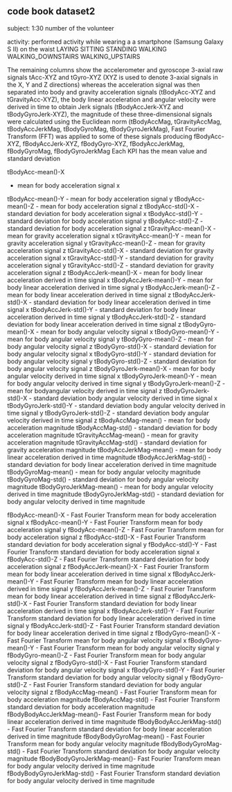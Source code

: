 ## code book dataset2

subject: 1:30 number of the volunteer

activity:
performed activity while wearing a a smartphone (Samsung Galaxy S II) on the waist
	LAYING
	SITTING
	STANDING
	WALKING
	WALKING_DOWNSTAIRS
	WALKING_UPSTAIRS



The remaining columns show the accelerometer and gyroscope 3-axial raw signals tAcc-XYZ and tGyro-XYZ (XYZ is used to denote 3-axial signals in the X, Y and Z directions)
whereas the acceleration signal was then separated into body and gravity acceleration signals (tBodyAcc-XYZ and tGravityAcc-XYZ), 
the body linear acceleration and angular velocity were derived in time to obtain Jerk signals (tBodyAccJerk-XYZ and tBodyGyroJerk-XYZ),
the magnitude of these three-dimensional signals were calculated using the Euclidean norm (tBodyAccMag, tGravityAccMag, tBodyAccJerkMag, tBodyGyroMag, tBodyGyroJerkMag),
Fast Fourier Transform (FFT) was applied to some of these signals producing fBodyAcc-XYZ, fBodyAccJerk-XYZ, fBodyGyro-XYZ, fBodyAccJerkMag, fBodyGyroMag, fBodyGyroJerkMag
Each KPI has the mean value and standard deviation

tBodyAcc-mean()-X		
- mean for body acceleration signal x

tBodyAcc-mean()-Y		- mean for body acceleration signal y
tBodyAcc-mean()-Z		- mean for body acceleration signal z
tBodyAcc-std()-X		- standard deviation for body acceleration signal x
tBodyAcc-std()-Y		- standard deviation for body acceleration signal y
tBodyAcc-std()-Z		- standard deviation for body acceleration signal z
tGravityAcc-mean()-X		- mean for gravity acceleration signal x
tGravityAcc-mean()-Y		- mean for gravity acceleration signal y
tGravityAcc-mean()-Z		- mean for gravity acceleration signal z
tGravityAcc-std()-X		- standard deviation for gravity acceleration signal x
tGravityAcc-std()-Y		- standard deviation for gravity acceleration signal y
tGravityAcc-std()-Z		- standard deviation for gravity acceleration signal z
tBodyAccJerk-mean()-X		- mean for body linear acceleration derived in time signal x
tBodyAccJerk-mean()-Y		- mean for body linear acceleration derived in time signal y
tBodyAccJerk-mean()-Z		- mean for body linear acceleration derived in time signal z
tBodyAccJerk-std()-X		- standard deviation for body linear acceleration derived in time signal x
tBodyAccJerk-std()-Y		- standard deviation for body linear acceleration derived in time signal y
tBodyAccJerk-std()-Z		- standard deviation for body linear acceleration derived in time signal z
tBodyGyro-mean()-X		- mean for body angular velocity signal x
tBodyGyro-mean()-Y		- mean for body angular velocity signal y
tBodyGyro-mean()-Z		- mean for body angular velocity signal z
tBodyGyro-std()-X		- standard deviation for body angular velocity signal x
tBodyGyro-std()-Y		- standard deviation for body angular velocity signal y
tBodyGyro-std()-Z		- standard deviation for body angular velocity signal z
tBodyGyroJerk-mean()-X	- mean for body angular velocity derived in time signal x
tBodyGyroJerk-mean()-Y	- mean for body angular velocity derived in time signal y
tBodyGyroJerk-mean()-Z	- mean for bodyangular velocity derived in time signal z
tBodyGyroJerk-std()-X	- standard deviation body angular velocity derived in time signal x
tBodyGyroJerk-std()-Y	- standard deviation body angular velocity derived in time signal y
tBodyGyroJerk-std()-Z	- standard deviation body angular velocity derived in time signal z
tBodyAccMag-mean()	- mean for body acceleration magnitude
tBodyAccMag-std()		- standard deviation for body acceleration magnitude
tGravityAccMag-mean()	- mean for gravity acceleration magnitude
tGravityAccMag-std()	- standard deviation for gravity acceleration magnitude
tBodyAccJerkMag-mean()	- mean for body linear acceleration derived in time magnitude
tBodyAccJerkMag-std()	- standard deviation for body linear acceleration derived in time magnitude
tBodyGyroMag-mean()	- mean for body angular velocity magnitude
tBodyGyroMag-std()		- standard deviation for body angular velocity magnitude
tBodyGyroJerkMag-mean()	- mean for body angular velocity derived in time magnitude
tBodyGyroJerkMag-std()	- standard deviation for body angular velocity derived in time magnitude

fBodyAcc-mean()-X		- Fast Fourier Transform mean for body acceleration signal x
fBodyAcc-mean()-Y		- Fast Fourier Transform mean for body acceleration signal y
fBodyAcc-mean()-Z		- Fast Fourier Transform mean for body acceleration signal z
fBodyAcc-std()-X		- Fast Fourier Transform standard deviation for body acceleration signal y
fBodyAcc-std()-Y		- Fast Fourier Transform standard deviation for body acceleration signal x
fBodyAcc-std()-Z		- Fast Fourier Transform standard deviation for body acceleration signal z
fBodyAccJerk-mean()-X	- Fast Fourier Transform mean for body linear acceleration derived in time signal x
fBodyAccJerk-mean()-Y	- Fast Fourier Transform mean for body linear acceleration derived in time signal y
fBodyAccJerk-mean()-Z	- Fast Fourier Transform mean for body linear acceleration derived in time signal z
fBodyAccJerk-std()-X	- Fast Fourier Transform standard deviation for body linear acceleration derived in time signal x
fBodyAccJerk-std()-Y	- Fast Fourier Transform standard deviation for body linear acceleration derived in time signal y
fBodyAccJerk-std()-Z		- Fast Fourier Transform standard deviation for body linear acceleration derived in time signal z
fBodyGyro-mean()-X		- Fast Fourier Transform mean for body angular velocity signal x
fBodyGyro-mean()-Y		- Fast Fourier Transform mean for body angular velocity signal y
fBodyGyro-mean()-Z		- Fast Fourier Transform mean for body angular velocity signal z
fBodyGyro-std()-X		- Fast Fourier Transform standard deviation for body angular velocity signal x
fBodyGyro-std()-Y		- Fast Fourier Transform standard deviation for body angular velocity signal y
fBodyGyro-std()-Z		- Fast Fourier Transform standard deviation for body angular velocity signal z
fBodyAccMag-mean()	- Fast Fourier Transform mean for body acceleration magnitude
fBodyAccMag-std()		- Fast Fourier Transform standard deviation for body acceleration magnitude
fBodyBodyAccJerkMag-mean()- Fast Fourier Transform mean for body linear acceleration derived in time magnitude
fBodyBodyAccJerkMag-std()	- Fast Fourier Transform standard deviation for body linear acceleration derived in time magnitude
fBodyBodyGyroMag-mean()	- Fast Fourier Transform mean for body angular velocity magnitude
fBodyBodyGyroMag-std()	- Fast Fourier Transform standard deviation for body angular velocity magnitude
fBodyBodyGyroJerkMag-mean()- Fast Fourier Transform mean for body angular velocity derived in time magnitude
fBodyBodyGyroJerkMag-std()	- Fast Fourier Transform standard deviation for body angular velocity derived in time magnitude
